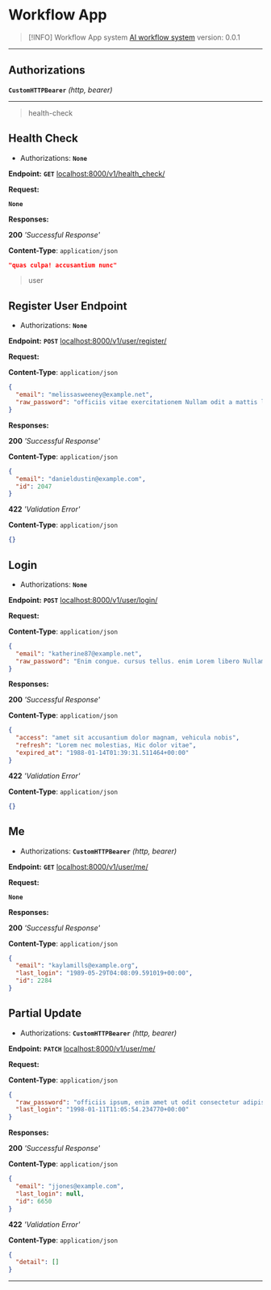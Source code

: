 # Workflow App

> [!INFO] Workflow App system
> [AI workflow system](http://localhost:8000/docs)
> version: 0.0.1

---

## Authorizations

**`CustomHTTPBearer`** _(http, bearer)_

---

> health-check

## Health Check

- Authorizations: **`None`**

**Endpoint:** **`GET`** [localhost:8000/v1/health_check/]()

**Request:** 

**`None`**

**Responses:** 

**200** _'Successful Response'_

**Content-Type**: `application/json`

```json
"quas culpa! accusantium nunc"
```

> user

## Register User Endpoint

- Authorizations: **`None`**

**Endpoint:** **`POST`** [localhost:8000/v1/user/register/]()

**Request:** 

**Content-Type**: `application/json`

```json
{
  "email": "melissasweeney@example.net",
  "raw_password": "officiis vitae exercitationem Nullam odit a mattis libero repellendus Nullam possimus"
}
```


**Responses:** 

**200** _'Successful Response'_

**Content-Type**: `application/json`

```json
{
  "email": "danieldustin@example.com",
  "id": 2047
}
```

**422** _'Validation Error'_

**Content-Type**: `application/json`

```json
{}
```


## Login

- Authorizations: **`None`**

**Endpoint:** **`POST`** [localhost:8000/v1/user/login/]()

**Request:** 

**Content-Type**: `application/json`

```json
{
  "email": "katherine87@example.net",
  "raw_password": "Enim congue. cursus tellus. enim Lorem libero Nullam libero elit. Hic tellus. congue. cursus exercitationem dui"
}
```


**Responses:** 

**200** _'Successful Response'_

**Content-Type**: `application/json`

```json
{
  "access": "amet sit accusantium dolor magnam, vehicula nobis",
  "refresh": "Lorem nec molestias, Hic dolor vitae",
  "expired_at": "1988-01-14T01:39:31.511464+00:00"
}
```

**422** _'Validation Error'_

**Content-Type**: `application/json`

```json
{}
```


## Me

- Authorizations: **`CustomHTTPBearer`** _(http, bearer)_

**Endpoint:** **`GET`** [localhost:8000/v1/user/me/]()

**Request:** 

**`None`**

**Responses:** 

**200** _'Successful Response'_

**Content-Type**: `application/json`

```json
{
  "email": "kaylamills@example.org",
  "last_login": "1989-05-29T04:08:09.591019+00:00",
  "id": 2284
}
```


## Partial Update

- Authorizations: **`CustomHTTPBearer`** _(http, bearer)_

**Endpoint:** **`PATCH`** [localhost:8000/v1/user/me/]()

**Request:** 

**Content-Type**: `application/json`

```json
{
  "raw_password": "officiis ipsum, enim amet ut odit consectetur adipisicing nunc vehicula Lorem dui",
  "last_login": "1998-01-11T11:05:54.234770+00:00"
}
```


**Responses:** 

**200** _'Successful Response'_

**Content-Type**: `application/json`

```json
{
  "email": "jjones@example.com",
  "last_login": null,
  "id": 6650
}
```

**422** _'Validation Error'_

**Content-Type**: `application/json`

```json
{
  "detail": []
}
```

---
